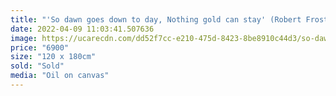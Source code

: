 ```yaml
---
title: "'So dawn goes down to day, Nothing gold can stay' (Robert Frost)"
date: 2022-04-09 11:03:41.507636
image: https://ucarecdn.com/dd52f7cc-e210-475d-8423-8be8910c44d3/so-dawn-goes-down-to-day.jpg
price: "6900"
size: "120 x 180cm"
sold: "Sold"
media: "Oil on canvas"
---
```



